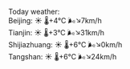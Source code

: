 Today weather:  
Beijing: ☀️ 🌡️+4°C 🌬️↘7km/h  
Tianjin: ☀️ 🌡️+3°C 🌬️↘31km/h  
Shijiazhuang: ☀️ 🌡️+6°C 🌬️↘0km/h  
Tangshan: ☀️ 🌡️+6°C 🌬️↘24km/h  
